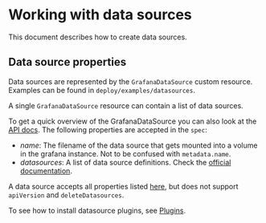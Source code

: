 # Working with data sources

This document describes how to create data sources.

## Data source properties

Data sources are represented by the `GrafanaDataSource` custom resource. Examples can be found
in `deploy/examples/datasources`.

A single `GrafanaDataSource` resource can contain a list of data sources.

To get a quick overview of the GrafanaDataSource you can also look at the [API docs](api.md).
The following properties are accepted in the `spec`:

* *name*: The filename of the data source that gets mounted into a volume in the grafana instance. Not to be confused
  with `metadata.name`.
* *datasources*: A list of data source definitions. Check
  the [official documentation](https://grafana.com/docs/features/datasources/).

A data source accepts all properties
listed [here](https://grafana.com/docs/administration/provisioning/#example-datasource-config-file), but does not
support `apiVersion` and `deleteDatasources`.

To see how to install datasource plugins, see [Plugins](./plugins.md).
